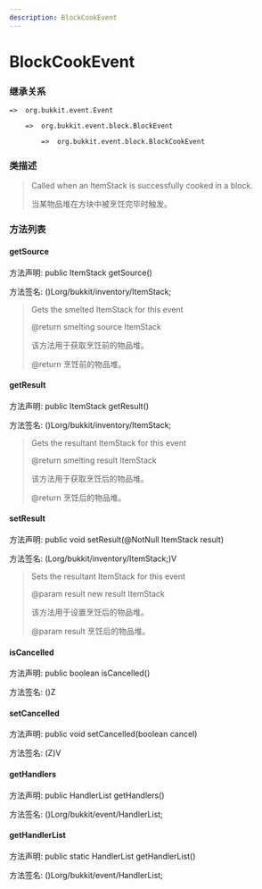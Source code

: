 ```yaml
---
description: BlockCookEvent
---
```


# BlockCookEvent

### 继承关系

    =>  org.bukkit.event.Event

        =>  org.bukkit.event.block.BlockEvent

            =>  org.bukkit.event.block.BlockCookEvent

### 类描述

> Called when an ItemStack is successfully cooked in a block.
>
>
> 
> 当某物品堆在方块中被烹饪完毕时触发。

### 方法列表

#### getSource

方法声明: public ItemStack getSource()

方法签名: ()Lorg/bukkit/inventory/ItemStack;

> Gets the smelted ItemStack for this event
>
> @return smelting source ItemStack
>
>
> 
> 该方法用于获取烹饪前的物品堆。
>
> @return 烹饪前的物品堆。

#### getResult

方法声明: public ItemStack getResult()

方法签名: ()Lorg/bukkit/inventory/ItemStack;

> Gets the resultant ItemStack for this event
>
> @return smelting result ItemStack
>
>
> 
> 该方法用于获取烹饪后的物品堆。
>
> @return 烹饪后的物品堆。

#### setResult

方法声明: public void setResult(@NotNull ItemStack result)

方法签名: (Lorg/bukkit/inventory/ItemStack;)V

> Sets the resultant ItemStack for this event
>
> @param result new result ItemStack
>
>
> 
> 该方法用于设置烹饪后的物品堆。
>
> @param result 烹饪后的物品堆。

#### isCancelled

方法声明: public boolean isCancelled()

方法签名: ()Z

#### setCancelled

方法声明: public void setCancelled(boolean cancel)

方法签名: (Z)V

#### getHandlers

方法声明: public HandlerList getHandlers()

方法签名: ()Lorg/bukkit/event/HandlerList;

#### getHandlerList

方法声明: public static HandlerList getHandlerList()

方法签名: ()Lorg/bukkit/event/HandlerList;